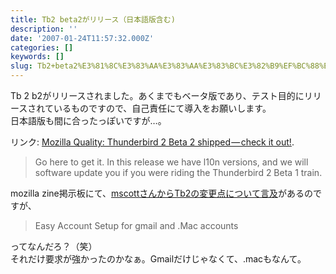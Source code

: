 ```yaml
---
title: Tb2 beta2がリリース（日本語版含む)
description: ''
date: '2007-01-24T11:57:32.000Z'
categories: []
keywords: []
slug: Tb2+beta2%E3%81%8C%E3%83%AA%E3%83%AA%E3%83%BC%E3%82%B9%EF%BC%88%E6%97%A5%E6%9C%AC%E8%AA%9E%E7%89%88%E5%90%AB%E3%82%80%29
---
```

Tb 2 b2がリリースされました。あくまでもベータ版であり、テスト目的にリリースされているものですので、自己責任にて導入をお願いします。  
日本語版も間に合ったっぽいですが…。

リンク: [Mozilla Quality: Thunderbird 2 Beta 2 shipped — check it out!](http://weblogs.mozillazine.org/qa/archives/2007/01/thunderbird_2_beta_2_shipped_c.html "Mozilla Quality: Thunderbird 2 Beta 2 shipped - check it out!").

> Go here to get it. In this release we have l10n versions, and we will software update you if you were riding the Thunderbird 2 Beta 1 train.

mozilla zine掲示板にて、[mscottさんからTb2の変更点について言及](http://forums.mozillazine.org/viewtopic.php?p=2713598#2713598)があるのですが、

> Easy Account Setup for gmail and .Mac accounts

ってなんだろ？（笑）  
それだけ要求が強かったのかなぁ。Gmailだけじゃなくて、.macもなんて。